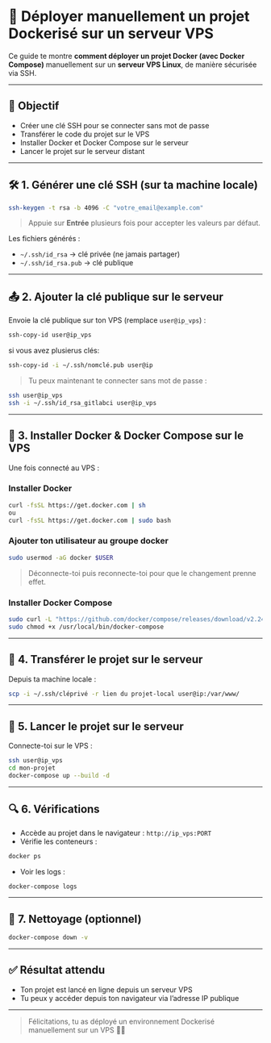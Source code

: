 # 🚀 Déployer manuellement un projet Dockerisé sur un serveur VPS

Ce guide te montre **comment déployer un projet Docker (avec Docker Compose)** manuellement sur un **serveur VPS Linux**, de manière sécurisée via SSH.

---

## 🎯 Objectif

- Créer une clé SSH pour se connecter sans mot de passe
- Transférer le code du projet sur le VPS
- Installer Docker et Docker Compose sur le serveur
- Lancer le projet sur le serveur distant

---

## 🛠️ 1. Générer une clé SSH (sur ta machine locale)

```bash
ssh-keygen -t rsa -b 4096 -C "votre_email@example.com"
```

> Appuie sur **Entrée** plusieurs fois pour accepter les valeurs par défaut.

Les fichiers générés :

- `~/.ssh/id_rsa` → clé privée (ne jamais partager)
- `~/.ssh/id_rsa.pub` → clé publique

---

## 📤 2. Ajouter la clé publique sur le serveur

Envoie la clé publique sur ton VPS (remplace `user@ip_vps`) :

```bash
ssh-copy-id user@ip_vps
```

si vous avez plusierus clés:

```bash
ssh-copy-id -i ~/.ssh/nomclé.pub user@ip
```

> Tu peux maintenant te connecter sans mot de passe :

```bash
ssh user@ip_vps
ssh -i ~/.ssh/id_rsa_gitlabci user@ip_vps

```

---

## 🐳 3. Installer Docker & Docker Compose sur le VPS

Une fois connecté au VPS :

### Installer Docker

```bash
curl -fsSL https://get.docker.com | sh
ou
curl -fsSL https://get.docker.com | sudo bash

```

### Ajouter ton utilisateur au groupe docker

```bash
sudo usermod -aG docker $USER
```

> Déconnecte-toi puis reconnecte-toi pour que le changement prenne effet.

### Installer Docker Compose

```bash
sudo curl -L "https://github.com/docker/compose/releases/download/v2.24.2/docker-compose-$(uname -s)-$(uname -m)" -o /usr/local/bin/docker-compose
sudo chmod +x /usr/local/bin/docker-compose
```

---

## 🧳 4. Transférer le projet sur le serveur

Depuis ta machine locale :

```bash
scp -i ~/.ssh/cléprivé -r lien du projet-local user@ip:/var/www/
```

---

## 🚀 5. Lancer le projet sur le serveur

Connecte-toi sur le VPS :

```bash
ssh user@ip_vps
cd mon-projet
docker-compose up --build -d
```

---

## 🔍 6. Vérifications

- Accède au projet dans le navigateur : `http://ip_vps:PORT`
- Vérifie les conteneurs :

```bash
docker ps
```

- Voir les logs :

```bash
docker-compose logs
```

---

## 🧽 7. Nettoyage (optionnel)

```bash
docker-compose down -v
```

---

## ✅ Résultat attendu

- Ton projet est lancé en ligne depuis un serveur VPS
- Tu peux y accéder depuis ton navigateur via l’adresse IP publique

---

> Félicitations, tu as déployé un environnement Dockerisé manuellement sur un VPS 🐳🚀
